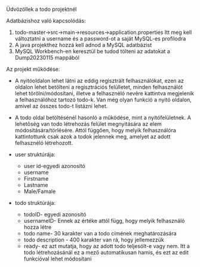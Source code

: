 Üdvözöllek a todo projektnél

Adatbázishoz való kapcsolódás:
1. todo-master->src->main->resources->application.properties  Itt meg kell változtatni a username és a password-ot a saját MySQL-es profilodra
2. A java projekthez hozzá kell adnod a MySQL adatbázist
3. MySQL Workbench-en keresztül be tudod tölteni az adatokat a Dump20230115 mappából

Az projekt működése:
* A nyitóoldalon lehet látni az eddig regisztrált felhasználókat, ezen az oldalon lehet betölteni a regisztrációs felülletet, minden felhasználót lehet törölni/módosítani, illetve a felhasznéló nevére kattintva megjelenik a felhasználóhoz tartozó todo-k. Van még olyan funkció a nyitó oldalon, amivel az összes todo-t listázni lehet.
* A todo oldal betöltésénél hasonló a működése, mint a nyitófelületnek. A lehetőség van todo létrehozás felület megnyitására az elem módosítására/törlésére. Attól függően, hogy melyik felhasználóra kattintottunk csak azok a todok jelennek meg, amelyet az adott felhasznéló létrehozott.
* user struktúrája: 
  * user id-egyedi azonosító
  * username
  * Firstname
  * Lastname
  * Male/Famale

* todo struktúrája:
  * todoID- egyedi azonosító
  * usernameID- Ennek az értéke attól függ, hogy melyik felhasználó hozza létre
  * todo name- 30 karakter van a todo címének meghatározására
  * todo description - 400 karakter van rá, hogy jellemezzük
  * ready- ez azt mutatja, hogy az adott todo teljesölt-e vagy nem. Itt a todo létrehozásánál ez a mező automatikusan hamis, és ezt az edit funkcióval lehet módosítani
